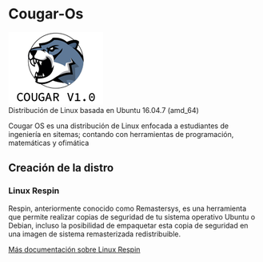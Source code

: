 # Cougar-Os
![Cougar-Os_Logo](https://raw.githubusercontent.com/GalletaOreo98/Cougar-Os/main/Imagenes/logos%20cougar/UbuntuLogo.png "Cougar Os Logo")  
Distribución de Linux basada en Ubuntu 16.04.7 (amd_64)  

Cougar OS es una distribución de Linux enfocada a estudiantes de ingeniería en sitemas; contando con herramientas de programación, matemáticas y ofimática

## Creación de la distro
### Linux Respin
Respin, anteriormente conocido como Remastersys, es una herramienta que permite realizar copias de seguridad de tu sistema operativo Ubuntu o Debian, incluso la posibilidad de empaquetar esta copia de seguridad en una imagen de sistema remasterizada redistribuible.  

[Más documentación sobre Linux Respin](https://gitlab.com/remastersys/LinuxRespin)


